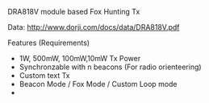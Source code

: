 DRA818V module based Fox Hunting Tx

Data:
http://www.dorji.com/docs/data/DRA818V.pdf

Features (Requirements)
- 1W, 500mW, 100mW,10mW Tx Power
- Synchronzable with n beacons (For radio orienteering)
- Custom text Tx
- Beacon Mode / Fox Mode / Custom Loop mode 
- 